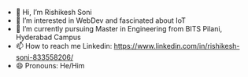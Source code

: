 - 👋 Hi, I’m Rishikesh Soni 
- 👀 I’m interested in WebDev and fascinated about IoT 
- 🌱 I’m currently pursuing Master in Engineering from BITS Pilani, Hyderabad Campus
- 📫 How to reach me Linkedin: https://www.linkedin.com/in/rishikesh-soni-833558206/
- 😄 Pronouns: He/Him

<!---
rishi-soni-16/rishi-soni-16 is a ✨ special ✨ repository because its `README.md` (this file) appears on your GitHub profile.
You can click the Preview link to take a look at your changes.
--->
